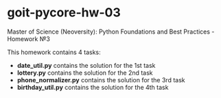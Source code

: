 # goit-pycore-hw-03
Master of Science (Neoversity): Python Foundations and Best Practices - Homework №3

This homework contains 4 tasks:
- **date_util.py** contains the solution for the 1st task
- **lottery.py** contains the solution for the 2nd task
- **phone_normalizer.py** contains the solution for the 3rd task
- **birthday_util.py** contains the solution for the 4th task

